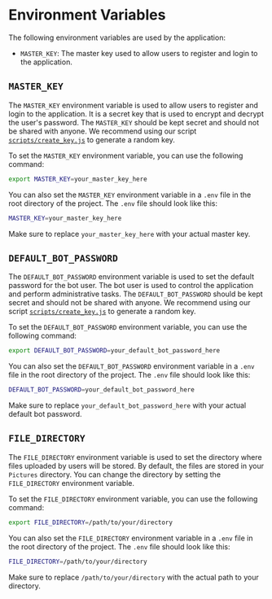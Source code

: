 # Environment Variables

The following environment variables are used by the application:

- `MASTER_KEY`: The master key used to allow users to register and login to the application.


## `MASTER_KEY`

The `MASTER_KEY` environment variable is used to allow users to register and login to the application. It is a secret key that is used to encrypt and decrypt the user's password. The `MASTER_KEY` should be kept secret and should not be shared with anyone. We recommend using our script [`scripts/create_key.js`](../scripts/create_key.js) to generate a random key.

To set the `MASTER_KEY` environment variable, you can use the following command:

```bash
export MASTER_KEY=your_master_key_here
```

You can also set the `MASTER_KEY` environment variable in a `.env` file in the root directory of the project. The `.env` file should look like this:

```bash
MASTER_KEY=your_master_key_here
```

Make sure to replace `your_master_key_here` with your actual master key.

## `DEFAULT_BOT_PASSWORD`

The `DEFAULT_BOT_PASSWORD` environment variable is used to set the default password for the bot user. The bot user is used to control the application and perform administrative tasks. The `DEFAULT_BOT_PASSWORD` should be kept secret and should not be shared with anyone. We recommend using our script [`scripts/create_key.js`](../scripts/create_key.js) to generate a random key.

To set the `DEFAULT_BOT_PASSWORD` environment variable, you can use the following command:

```bash
export DEFAULT_BOT_PASSWORD=your_default_bot_password_here
```

You can also set the `DEFAULT_BOT_PASSWORD` environment variable in a `.env` file in the root directory of the project. The `.env` file should look like this:

```bash
DEFAULT_BOT_PASSWORD=your_default_bot_password_here
```

Make sure to replace `your_default_bot_password_here` with your actual default bot password.

## `FILE_DIRECTORY`

The `FILE_DIRECTORY` environment variable is used to set the directory where files uploaded by users will be stored. By default, the files are stored in your `Pictures` directory. You can change the directory by setting the `FILE_DIRECTORY` environment variable.

To set the `FILE_DIRECTORY` environment variable, you can use the following command:

```bash
export FILE_DIRECTORY=/path/to/your/directory
```

You can also set the `FILE_DIRECTORY` environment variable in a `.env` file in the root directory of the project. The `.env` file should look like this:

```bash
FILE_DIRECTORY=/path/to/your/directory
```

Make sure to replace `/path/to/your/directory` with the actual path to your directory.